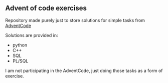 ## Advent of code exercises

Repository made purely just to store solutions for simple tasks from [AdventCode](https://adventofcode.com/)

Solutions are provided in:
  - python
  - C++
  - SQL
  - PL/SQL

I am not participating in the AdventCode, just doing those tasks as a form of exercise. 